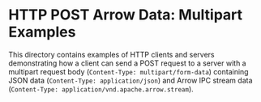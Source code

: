 <!---
  Licensed to the Apache Software Foundation (ASF) under one
  or more contributor license agreements.  See the NOTICE file
  distributed with this work for additional information
  regarding copyright ownership.  The ASF licenses this file
  to you under the Apache License, Version 2.0 (the
  "License"); you may not use this file except in compliance
  with the License.  You may obtain a copy of the License at

    http://www.apache.org/licenses/LICENSE-2.0

  Unless required by applicable law or agreed to in writing,
  software distributed under the License is distributed on an
  "AS IS" BASIS, WITHOUT WARRANTIES OR CONDITIONS OF ANY
  KIND, either express or implied.  See the License for the
  specific language governing permissions and limitations
  under the License.
-->

# HTTP POST Arrow Data: Multipart Examples

This directory contains examples of HTTP clients and servers demonstrating how a client can send a POST request to a server with a multipart request body (`Content-Type: multipart/form-data`) containing JSON data (`Content-Type: application/json`) and Arrow IPC stream data (`Content-Type: application/vnd.apache.arrow.stream`).
